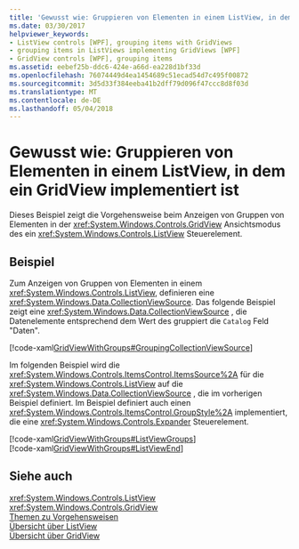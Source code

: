 ```yaml
---
title: 'Gewusst wie: Gruppieren von Elementen in einem ListView, in dem ein GridView implementiert ist'
ms.date: 03/30/2017
helpviewer_keywords:
- ListView controls [WPF], grouping items with GridViews
- grouping items in ListViews implementing GridViews [WPF]
- GridView controls [WPF], grouping items
ms.assetid: eebef25b-ddc6-424e-a66d-ea228d1bf33d
ms.openlocfilehash: 76074449d4ea1454689c51ecad54d7c495f00872
ms.sourcegitcommit: 3d5d33f384eeba41b2dff79d096f47ccc8d8f03d
ms.translationtype: MT
ms.contentlocale: de-DE
ms.lasthandoff: 05/04/2018
---
```

# <a name="how-to-group-items-in-a-listview-that-implements-a-gridview"></a>Gewusst wie: Gruppieren von Elementen in einem ListView, in dem ein GridView implementiert ist
Dieses Beispiel zeigt die Vorgehensweise beim Anzeigen von Gruppen von Elementen in der <xref:System.Windows.Controls.GridView> Ansichtsmodus des ein <xref:System.Windows.Controls.ListView> Steuerelement.  
  
## <a name="example"></a>Beispiel  
 Zum Anzeigen von Gruppen von Elementen in einem <xref:System.Windows.Controls.ListView>, definieren eine <xref:System.Windows.Data.CollectionViewSource>. Das folgende Beispiel zeigt eine <xref:System.Windows.Data.CollectionViewSource> , die Datenelemente entsprechend dem Wert des gruppiert die `Catalog` Feld "Daten".  
  
 [!code-xaml[GridViewWithGroups#GroupingCollectionViewSource](../../../../samples/snippets/csharp/VS_Snippets_Wpf/GridViewWithGroups/CS/Window1.xaml#groupingcollectionviewsource)]  
  
 Im folgenden Beispiel wird die <xref:System.Windows.Controls.ItemsControl.ItemsSource%2A> für die <xref:System.Windows.Controls.ListView> auf die <xref:System.Windows.Data.CollectionViewSource> , die im vorherigen Beispiel definiert. Im Beispiel definiert auch einen <xref:System.Windows.Controls.ItemsControl.GroupStyle%2A> implementiert, die eine <xref:System.Windows.Controls.Expander> Steuerelement.  
  
 [!code-xaml[GridViewWithGroups#ListViewGroups](../../../../samples/snippets/csharp/VS_Snippets_Wpf/GridViewWithGroups/CS/Window1.xaml#listviewgroups)]  
[!code-xaml[GridViewWithGroups#ListViewEnd](../../../../samples/snippets/csharp/VS_Snippets_Wpf/GridViewWithGroups/CS/Window1.xaml#listviewend)]  
  
## <a name="see-also"></a>Siehe auch  
 <xref:System.Windows.Controls.ListView>  
 <xref:System.Windows.Controls.GridView>  
 [Themen zu Vorgehensweisen](../../../../docs/framework/wpf/controls/listview-how-to-topics.md)  
 [Übersicht über ListView](../../../../docs/framework/wpf/controls/listview-overview.md)  
 [Übersicht über GridView](../../../../docs/framework/wpf/controls/gridview-overview.md)

